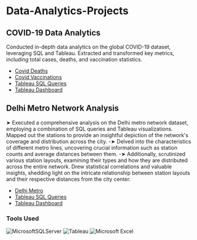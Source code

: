# Data-Analytics-Projects

## COVID-19 Data Analytics
Conducted in-depth data analytics on the global COVID-19 dataset, leveraging SQL and Tableau. Extracted and transformed key metrics, including total cases, deaths, and vaccination statistics.

- [Covid Deaths](https://github.com/Harshal210703/Data-Analytics-Projects/blob/main/CovidDeaths.sql)
- [Covid Vaccinations](https://github.com/Harshal210703/Data-Analytics-Projects/blob/main/CovidVaccinations.sql)
- [Tableau SQL Queries](https://github.com/Harshal210703/Data-Analytics-Projects/blob/main/Tableau%20COVID%20Project%20SQL%20Queries.sql)
- [Tableau Dashboard](https://public.tableau.com/views/COVID-19DataAnalyticsProject_17065527038670/Dashboard1?:language=en-US&publish=yes&:display_count=n&:origin=viz_share_link)



## Delhi Metro Network Analysis
➤ Executed a comprehensive analysis on the Delhi metro network dataset, employing a combination of SQL queries and Tableau visualizations. Mapped out the stations to provide an insightful depiction of the network's coverage and distribution across the city. 
-➤ Delved into the characteristics of different metro lines, uncovering crucial information such as station counts and average distances between them. 
-➤ Additionally, scrutinized various station layouts, examining their types and how they are distributed across the entire network. 
Drew statistical correlations and valuable insights, shedding light on the intricate relationship between station layouts and their respective distances from the city center.

- [Delhi Metro](https://github.com/Harshal210703/Data-Analytics-Projects/blob/main/DelhiMetro.sql)
- [Tableau SQL Queries](https://github.com/Harshal210703/Data-Analytics-Projects/blob/main/Tableau%20Metro%20Project%20SQL%20Queries.sql)
- [Tableau Dashboard](https://public.tableau.com/views/DelhiMetroNetworkDataAnalyticsProject/Dashboard1?:language=en-US&publish=yes&:display_count=n&:origin=viz_share_link)

### Tools Used 
<p align="left">
<img src="https://img.shields.io/badge/Microsoft%20SQL%20Server-CC2927?style=for-the-badge&logo=microsoft%20sql%20server&logoColor=white" alt="MicrosoftSQLServer"/ />
<img src="https://img.shields.io/badge/Tableau-E97627?style=for-the-badge&logo=Tableau&logoColor=white" alt="Tableau"/ />
<img src="https://img.shields.io/badge/Microsoft_Excel-217346?style=for-the-badge&logo=microsoft-excel&logoColor=white" alt="Microsoft Excel"/ />
</p>

